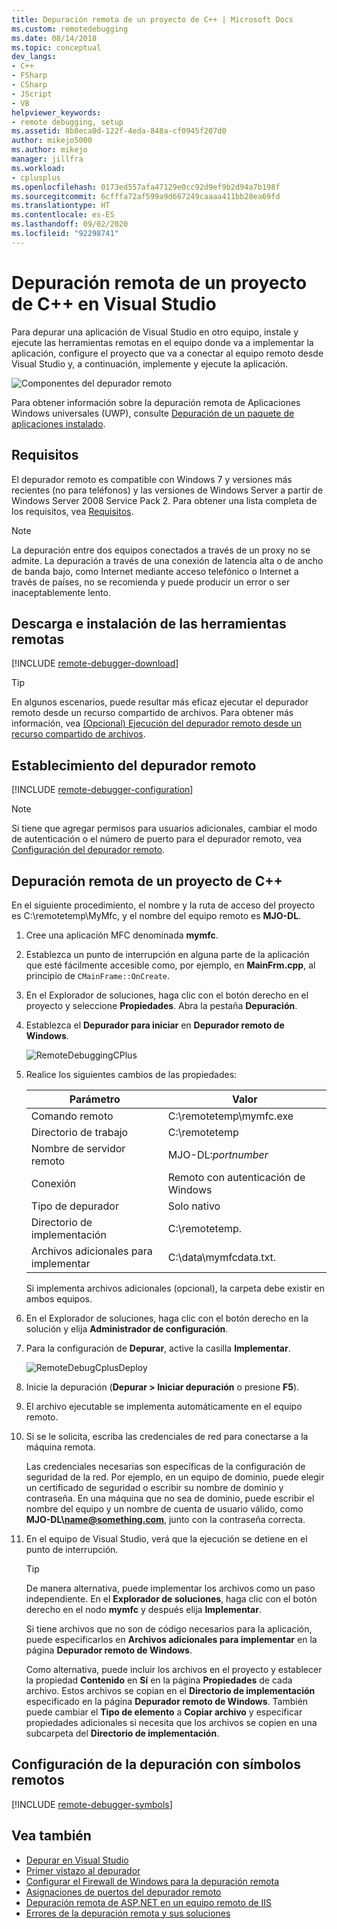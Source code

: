 ```yaml
---
title: Depuración remota de un proyecto de C++ | Microsoft Docs
ms.custom: remotedebugging
ms.date: 08/14/2018
ms.topic: conceptual
dev_langs:
- C++
- FSharp
- CSharp
- JScript
- VB
helpviewer_keywords:
- remote debugging, setup
ms.assetid: 8b8eca0d-122f-4eda-848a-cf0945f207d0
author: mikejo5000
ms.author: mikejo
manager: jillfra
ms.workload:
- cplusplus
ms.openlocfilehash: 0173ed557afa47129e0cc92d9ef9b2d94a7b198f
ms.sourcegitcommit: 6cfffa72af599a9d667249caaaa411bb28ea69fd
ms.translationtype: HT
ms.contentlocale: es-ES
ms.lasthandoff: 09/02/2020
ms.locfileid: "92298741"
---
```

# <a name="remote-debugging-a-c-project-in-visual-studio"></a>Depuración remota de un proyecto de C++ en Visual Studio
Para depurar una aplicación de Visual Studio en otro equipo, instale y ejecute las herramientas remotas en el equipo donde va a implementar la aplicación, configure el proyecto que va a conectar al equipo remoto desde Visual Studio y, a continuación, implemente y ejecute la aplicación.

![Componentes del depurador remoto](../debugger/media/remote-debugger-client-apps.png "Remote_debugger_components")

Para obtener información sobre la depuración remota de Aplicaciones Windows universales (UWP), consulte [Depuración de un paquete de aplicaciones instalado](debug-installed-app-package.md).

## <a name="requirements"></a>Requisitos

El depurador remoto es compatible con Windows 7 y versiones más recientes (no para teléfonos) y las versiones de Windows Server a partir de Windows Server 2008 Service Pack 2. Para obtener una lista completa de los requisitos, vea [Requisitos](../debugger/remote-debugging.md#requirements_msvsmon).

> [!NOTE]
> La depuración entre dos equipos conectados a través de un proxy no se admite. La depuración a través de una conexión de latencia alta o de ancho de banda bajo, como Internet mediante acceso telefónico o Internet a través de países, no se recomienda y puede producir un error o ser inaceptablemente lento.

## <a name="download-and-install-the-remote-tools"></a>Descarga e instalación de las herramientas remotas

[!INCLUDE [remote-debugger-download](../debugger/includes/remote-debugger-download.md)]

> [!TIP]
> En algunos escenarios, puede resultar más eficaz ejecutar el depurador remoto desde un recurso compartido de archivos. Para obtener más información, vea [(Opcional) Ejecución del depurador remoto desde un recurso compartido de archivos](../debugger/remote-debugging.md#fileshare_msvsmon).

## <a name="set-up-the-remote-debugger"></a><a name="BKMK_setup"></a> Establecimiento del depurador remoto

[!INCLUDE [remote-debugger-configuration](../debugger/includes/remote-debugger-configuration.md)]

> [!NOTE]
> Si tiene que agregar permisos para usuarios adicionales, cambiar el modo de autenticación o el número de puerto para el depurador remoto, vea [Configuración del depurador remoto](../debugger/remote-debugging.md#configure_msvsmon).

## <a name="remote-debug-a-c-project"></a><a name="remote_cplusplus"></a> Depuración remota de un proyecto de C++
 En el siguiente procedimiento, el nombre y la ruta de acceso del proyecto es C:\remotetemp\MyMfc, y el nombre del equipo remoto es **MJO-DL**.

1. Cree una aplicación MFC denominada **mymfc**.

2. Establezca un punto de interrupción en alguna parte de la aplicación que esté fácilmente accesible como, por ejemplo, en **MainFrm.cpp**, al principio de `CMainFrame::OnCreate`.

3. En el Explorador de soluciones, haga clic con el botón derecho en el proyecto y seleccione **Propiedades**. Abra la pestaña **Depuración**.

4. Establezca el **Depurador para iniciar** en **Depurador remoto de Windows**.

    ![RemoteDebuggingCPlus](../debugger/media/remotedebuggingcplus.png "RemoteDebuggingCPlus")

5. Realice los siguientes cambios de las propiedades:

   |Parámetro|Valor|
   |-|-|
   |Comando remoto|C:\remotetemp\mymfc.exe|
   |Directorio de trabajo|C:\remotetemp|
   |Nombre de servidor remoto|MJO-DL:*portnumber*|
   |Conexión|Remoto con autenticación de Windows|
   |Tipo de depurador|Solo nativo|
   |Directorio de implementación|C:\remotetemp.|
   |Archivos adicionales para implementar|C:\data\mymfcdata.txt.|

    Si implementa archivos adicionales (opcional), la carpeta debe existir en ambos equipos.

6. En el Explorador de soluciones, haga clic con el botón derecho en la solución y elija **Administrador de configuración**.

7. Para la configuración de **Depurar**, active la casilla **Implementar**.

    ![RemoteDebugCplusDeploy](../debugger/media/remotedebugcplusdeploy.png "RemoteDebugCplusDeploy")

8. Inicie la depuración (**Depurar > Iniciar depuración** o presione **F5**).

9. El archivo ejecutable se implementa automáticamente en el equipo remoto.

10. Si se le solicita, escriba las credenciales de red para conectarse a la máquina remota.

     Las credenciales necesarias son específicas de la configuración de seguridad de la red. Por ejemplo, en un equipo de dominio, puede elegir un certificado de seguridad o escribir su nombre de dominio y contraseña. En una máquina que no sea de dominio, puede escribir el nombre del equipo y un nombre de cuenta de usuario válido, como <strong>MJO-DL\name@something.com</strong>, junto con la contraseña correcta.

11. En el equipo de Visual Studio, verá que la ejecución se detiene en el punto de interrupción.

    > [!TIP]
    > De manera alternativa, puede implementar los archivos como un paso independiente. En el **Explorador de soluciones**, haga clic con el botón derecho en el nodo **mymfc** y después elija **Implementar**.

    Si tiene archivos que no son de código necesarios para la aplicación, puede especificarlos en **Archivos adicionales para implementar** en la página **Depurador remoto de Windows**.

    Como alternativa, puede incluir los archivos en el proyecto y establecer la propiedad **Contenido** en **Sí** en la página **Propiedades** de cada archivo. Estos archivos se copian en el **Directorio de implementación** especificado en la página **Depurador remoto de Windows**. También puede cambiar el **Tipo de elemento** a **Copiar archivo** y especificar propiedades adicionales si necesita que los archivos se copien en una subcarpeta del **Directorio de implementación**.

## <a name="set-up-debugging-with-remote-symbols"></a>Configuración de la depuración con símbolos remotos

[!INCLUDE [remote-debugger-symbols](../debugger/includes/remote-debugger-symbols.md)]

## <a name="see-also"></a>Vea también
- [Depurar en Visual Studio](../debugger/index.yml)
- [Primer vistazo al depurador](../debugger/debugger-feature-tour.md)
- [Configurar el Firewall de Windows para la depuración remota](../debugger/configure-the-windows-firewall-for-remote-debugging.md)
- [Asignaciones de puertos del depurador remoto](../debugger/remote-debugger-port-assignments.md)
- [Depuración remota de ASP.NET en un equipo remoto de IIS](../debugger/remote-debugging-aspnet-on-a-remote-iis-computer.md)
- [Errores de la depuración remota y sus soluciones](../debugger/remote-debugging-errors-and-troubleshooting.md)